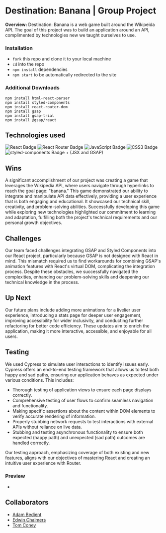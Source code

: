 # Destination: Banana | Group Project
**Overview:**
Destination: Banana is a web game built around the Wikipeida API. The goal of this project was to build an application around an API, complimented by technologies new we taught ourselves to use. 


###  Installation
- `fork` this repo and clone it to your local machine
- `cd` into the repo
- `npm install` dependencies
- `npm start` to be automatically redirected to the site


### Additional Downloads
```
npm install html-react-parser
npm install styled-components
npm install react-router-dom
npm install gsap
npm install gsap-trial
npm install @gsap/react
```


## Technologies used
![React Badge](https://img.shields.io/badge/React-61DAFB?logo=react&logoColor=000&style=for-the-badge) ![React Router Badge](https://img.shields.io/badge/React%20Router-CA4245?logo=reactrouter&logoColor=fff&style=for-the-badge) ![JavaScript Badge](https://img.shields.io/badge/JavaScript-F7DF1E?logo=javascript&logoColor=000&style=for-the-badge) ![CSS3 Badge](https://img.shields.io/badge/CSS3-1572B6?logo=css3&logoColor=fff&style=for-the-badge) ![styled-components Badge](https://img.shields.io/badge/styled--components-DB7093?logo=styledcomponents&logoColor=fff&style=for-the-badge) + (JSX and GSAP)


## Wins
A significant accomplishment of our project was creating a game that leverages the Wikipedia API, where users navigate through hyperlinks to reach the goal page: "banana." This game demonstrated our ability to integrate and manipulate API data effectively, providing a user experience that is both engaging and educational. It showcased our technical skill, creativity, and problem-solving abilities. Successfully developing this game while exploring new technologies highlighted our commitment to learning and adaptation, fulfilling both the project's technical requirements and our personal growth objectives.

## Challenges
Our team faced challenges integrating GSAP and Styled Components into our React project, particularly because GSAP is not designed with React in mind. This mismatch required us to find workarounds for combining GSAP's animation features with React's virtual DOM, complicating the integration process. Despite these obstacles, we successfully navigated the complexities, enhancing our problem-solving skills and deepening our technical knowledge in the process.

## Up Next 
Our future plans include adding more animations for a livelier user experience, introducing a stats page for deeper user engagement, improving accessibility for wider inclusivity, and conducting further refactoring for better code efficiency. These updates aim to enrich the application, making it more interactive, accessible, and enjoyable for all users.

## Testing
We used Cypress to simulate user interactions to identify issues early. Cypress offers an end-to-end testing framework that allows us to test both happy and sad paths, ensuring our application behaves as expected under various conditions. This includes:

- Thorough testing of application views to ensure each page displays correctly.
- Comprehensive testing of user flows to confirm seamless navigation and functionality.
- Making specific assertions about the content within DOM elements to verify accurate rendering of information.
- Properly stubbing network requests to test interactions with external APIs without reliance on live data.
- Stubbing and testing asynchronous functionality to ensure both expected (happy path) and unexpected (sad path) outcomes are handled correctly.

Our testing approach, emphasizing coverage of both existing and new features, aligns with our objectives of mastering React and creating an intuitive user experience with Router.

### Preview
-

## Collaborators 
- [Adam Bedient](https://github.com/cOdeBedient)
- [Edwin Chalmers](https://github.com/edwin-chalmers)
- [Tom Coney](https://github.com/tconey23)
